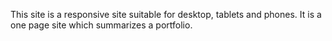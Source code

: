 This site is a responsive site suitable for desktop, tablets and phones. It is a one page site which summarizes a portfolio.
